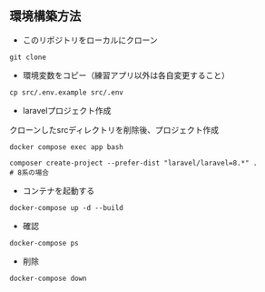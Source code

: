## 環境構築方法
- このリポジトリをローカルにクローン
```
git clone
```

- 環境変数をコピー（練習アプリ以外は各自変更すること）
```
cp src/.env.example src/.env
```

- laravelプロジェクト作成

クローンしたsrcディレクトリを削除後、プロジェクト作成
```
docker compose exec app bash
```
```
composer create-project --prefer-dist "laravel/laravel=8.*" .
# 8系の場合
```

- コンテナを起動する
```
docker-compose up -d --build
```

- 確認
```
docker-compose ps
```
- 削除
```
docker-compose down
```

